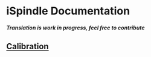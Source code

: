 # iSpindle Documentation

***Translation is work in progress, feel free to contribute***

## [Calibration](Calibration_en.md)